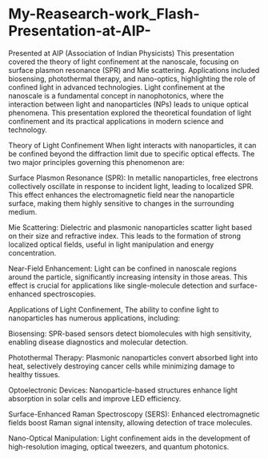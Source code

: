 # My-Reasearch-work_Flash-Presentation-at-AIP-
Presented at AIP (Association of Indian Physicists)  This presentation covered the theory of light confinement at the nanoscale, focusing on surface plasmon resonance (SPR) and Mie scattering. Applications included biosensing, photothermal therapy, and nano-optics, highlighting the role of confined light in advanced technologies.
Light confinement at the nanoscale is a fundamental concept in nanophotonics, where the interaction between light and nanoparticles (NPs) leads to unique optical phenomena. This presentation explored the theoretical foundation of light confinement and its practical applications in modern science and technology.

Theory of Light Confinement
When light interacts with nanoparticles, it can be confined beyond the diffraction limit due to specific optical effects. The two major principles governing this phenomenon are:

Surface Plasmon Resonance (SPR): In metallic nanoparticles, free electrons collectively oscillate in response to incident light, leading to localized SPR. This effect enhances the electromagnetic field near the nanoparticle surface, making them highly sensitive to changes in the surrounding medium.

Mie Scattering: Dielectric and plasmonic nanoparticles scatter light based on their size and refractive index. This leads to the formation of strong localized optical fields, useful in light manipulation and energy concentration.

Near-Field Enhancement: Light can be confined in nanoscale regions around the particle, significantly increasing intensity in those areas. This effect is crucial for applications like single-molecule detection and surface-enhanced spectroscopies.


Applications of Light Confinement, The ability to confine light to nanoparticles has numerous applications, including:

Biosensing: SPR-based sensors detect biomolecules with high sensitivity, enabling disease diagnostics and molecular detection.

Photothermal Therapy: Plasmonic nanoparticles convert absorbed light into heat, selectively destroying cancer cells while minimizing damage to healthy tissues.

Optoelectronic Devices: Nanoparticle-based structures enhance light absorption in solar cells and improve LED efficiency.

Surface-Enhanced Raman Spectroscopy (SERS): Enhanced electromagnetic fields boost Raman signal intensity, allowing detection of trace molecules.

Nano-Optical Manipulation: Light confinement aids in the development of high-resolution imaging, optical tweezers, and quantum photonics.
